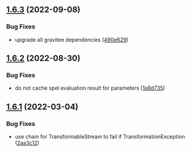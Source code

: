 ## [1.6.3](https://github.com/gravitee-io/gravitee-policy-xslt/compare/1.6.2...1.6.3) (2022-09-08)


### Bug Fixes

* upgrade all gravitee dependencies ([490e629](https://github.com/gravitee-io/gravitee-policy-xslt/commit/490e629f93beef3d658ed00843feead4ceb25da5))

## [1.6.2](https://github.com/gravitee-io/gravitee-policy-xslt/compare/1.6.1...1.6.2) (2022-08-30)


### Bug Fixes

* do not cache spel evaluation result for parameters ([1a8d735](https://github.com/gravitee-io/gravitee-policy-xslt/commit/1a8d7359e7ceb009d16c0ab96e0d542804175997))

## [1.6.1](https://github.com/gravitee-io/gravitee-policy-xslt/compare/1.6.0...1.6.1) (2022-03-04)


### Bug Fixes

* use chain for TransformableStream to fail if TransformationException ([2aa3c12](https://github.com/gravitee-io/gravitee-policy-xslt/commit/2aa3c12c457946fb7ecf923d600279313e933e2e))
